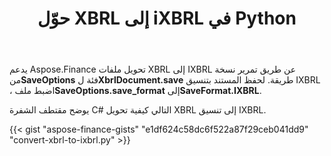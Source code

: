 ﻿---
title: حوّل XBRL إلى iXBRL في Python
linktitle: حوّل XBRL إلى IXBRL
type: docs
weight: 10
url: /ar/python-net/convert-xbrl-to-ixbrl/
description: Python Finance مكتبة تدعم API تحويل ملفات XBRL إلى iXBRL. يرجى الاطلاع على الكود المتوفر في هذه المقالة.
---
 يدعم Aspose.Finance تحويل ملفات XBRL إلى IXBRL عن طريق تمرير نسخة من**SaveOptions** فئة ل**XbrlDocument.save** طريقة. لحفظ المستند بتنسيق IXBRL ، اضبط ملف**SaveOptions.save_format** إلى**SaveFormat.IXBRL**.

يوضح مقتطف الشفرة C# التالي كيفية تحويل XBRL إلى تنسيق IXBRL.

{{< gist "aspose-finance-gists" "e1df624c58dc6f522a87f29ceb041dd9" "convert-xbrl-to-ixbrl.py" >}}
